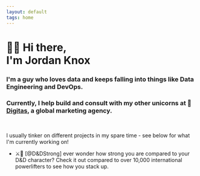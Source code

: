 ```yaml
---
layout: default
tags: home
---
```


# 🧙‍♂️  Hi there, <br/> I'm Jordan Knox

### I'm a guy who loves data and keeps falling into things like Data Engineering and DevOps. 

### Currently, I help build and consult with my other unicorns at 🦄 [Digitas](https://www.digitas.com/en-us), a global marketing agency. 

<br>

I usually tinker on different projects in my spare time - see below for what I'm currently working on! 

- ⚔️💪 [@D&DStrong] ever wonder how strong you are compared to your D&D character? Check it out compared to over 10,000 international powerlifters to see how you stack up. 


<br>


